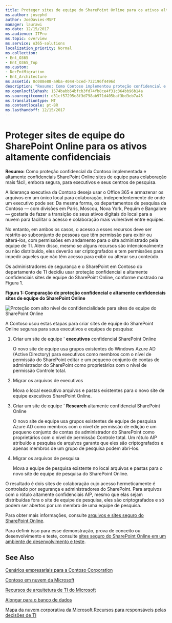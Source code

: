 ```yaml
---
title: Proteger sites de equipe do SharePoint Online para os ativos altamente confidenciais
ms.author: josephd
author: JoeDavies-MSFT
manager: laurawi
ms.date: 12/15/2017
ms.audience: ITPro
ms.topic: overview
ms.service: o365-solutions
localization_priority: Normal
ms.collection:
- Ent_O365
- Ent_O365_Top
ms.custom:
- DecEntMigration
- Ent_Architecture
ms.assetid: 8c088e88-a9ba-4044-bced-722196f4496d
description: "Resumo: Como Contoso implementou proteção confidencial e altamente confidenciais sites de equipe do SharePoint Online para mais fácil, ainda segura, colaboração para executivos e seus centros de pesquisa."
ms.openlocfilehash: 1574babb54bfcb3fd74fb8ce4f31c364bb96b14a
ms.sourcegitcommit: d31cf57295e8f3d798ab971d405baf3bd3eb7a45
ms.translationtype: MT
ms.contentlocale: pt-BR
ms.lasthandoff: 12/15/2017
---
```

# <a name="secure-sharepoint-online-team-sites-for-sensitive-and-highly-confidential-assets"></a>Proteger sites de equipe do SharePoint Online para os ativos altamente confidenciais

 **Resumo:** Como proteção confidencial da Contoso implementada e altamente confidenciais SharePoint Online sites de equipe para colaboração mais fácil, embora segura, para executivos e seus centros de pesquisa.
  
A liderança executiva da Contoso deseja usar o Office 365 e armazenar os arquivos em um único local para colaboração, independentemente de onde um executivo pode ser. Da mesma forma, os departamentos de pesquisa da Contoso — com divisões em Paris, Moscou, Nova York, Pequim e Bangalore — gostaria de fazer a transição de seus ativos digitais do local para a nuvem para facilitar o acesso e colaboração mais vulnerável entre equipes.
  
No entanto, em ambos os casos, o acesso a esses recursos deve ser restrito ao subconjunto de pessoas que têm permissão para exibir ou alterá-los, com permissões em andamento para o site administrado pela equipe de TI. Além disso, mesmo se alguns recursos são intencionalmente ou não distribuído, eles deverão ser criptografados e tem permissões para impedir aqueles que não têm acesso para exibir ou alterar seu conteúdo.
  
Os administradores de segurança e o SharePoint em Contoso do departamento de TI decidiu usar proteção confidencial e altamente confidenciais sites de equipe do SharePoint Online, conforme mostrado na Figura 1.
  
**Figura 1: Comparação de proteção confidencial e altamente confidenciais sites de equipe do SharePoint Online**

![Proteção com alto nível de confidencialidade para sites de equipe do SharePoint Online](images/Contoso_Poster/SP_Solution.png)
  
A Contoso usou estas etapas para criar sites de equipe do SharePoint Online seguras para seus executivos e equipes de pesquisa:
  
1. Criar um site de equipe ' **executivos** confidencial SharePoint Online
    
    O novo site de equipe usa grupos existentes do Windows Azure AD (Active Directory) para executivos como membros com o nível de permissão do SharePoint editar e um pequeno conjunto de contas de administrador do SharePoint como proprietários com o nível de permissão Controle total.
    
2. Migrar os arquivos de executivos
    
    Mova o local executivo arquivos e pastas existentes para o novo site de equipe executivos SharePoint Online.
    
3. Criar um site de equipe ' **Research** altamente confidencial SharePoint Online
    
    O novo site de equipe usa grupos existentes de equipe de pesquisa Azure AD como membros com o nível de permissão de edição e um pequeno conjunto de contas de administrador do SharePoint como proprietários com o nível de permissão Controle total. Um rótulo AIP atribuído a pesquisa de arquivos garante que eles são criptografados e apenas membros de um grupo de pesquisa podem abri-los.
    
4. Migrar os arquivos de pesquisa
    
    Mova a equipe de pesquisa existente no local arquivos e pastas para o novo site de equipe de pesquisa do SharePoint Online.
    
O resultado é dois sites de colaboração cujo acesso hermeticamente é controlado por segurança e administradores do SharePoint. Para arquivos com o rótulo altamente confidenciais AIP, mesmo que elas sejam distribuídas fora o site de equipe de pesquisa, eles são criptografados e só podem ser abertos por um membro de uma equipe de pesquisa.
  
Para obter mais informações, consulte [arquivos e sites seguro do SharePoint Online](https://docs.microsoft.com/microsoft-365-enterprise/secure-sharepoint-online-sites-and-files).
  
 Para definir isso para esse demonstração, prova de conceito ou desenvolvimento e teste, consulte [sites seguro do SharePoint Online em um ambiente de desenvolvimento e teste](https://docs.microsoft.com/microsoft-365-enterprise/secure-sharepoint-online-sites-dev-test).
  
## <a name="see-also"></a>See Also

[Cenários empresariais para a Contoso Corporation](enterprise-scenarios-for-the-contoso-corporation.md)
  
[Contoso em nuvem da Microsoft](contoso-in-the-microsoft-cloud.md)
  
[Recursos de arquitetura de TI do Microsoft](microsoft-cloud-it-architecture-resources.md)

[Alongar para o banco de dados](https://msdn.microsoft.com/library/dn935011.aspx)
  
[Mapa da nuvem corporativa da Microsoft Recursos para responsáveis pelas decisões de TI](https://sway.com/FJ2xsyWtkJc2taRD)




